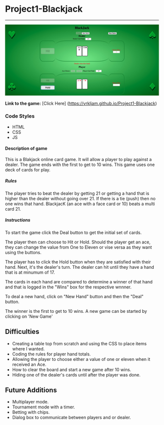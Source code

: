 # Project1-Blackjack
---------
![screenshot of the game](/images/ScreenShot-blackjack-game.jpg)

**Link to the game:** [Click Here] (https://vrkljam.github.io/Project1-Blackjack)

### Code Styles
- HTML
- CSS
- JS

#### Description of game
This is a Blakjack online card game. It will allow a player to play against a dealer. The game ends with the first to get to 10 wins. This game uses one deck of cards for play.

##### Rules
The player tries to beat the dealer by getting 21 or getting a hand that is higher than the dealer without going over 21. If there is a tie (push) then no one wins that hand.  BlackjacK (an ace with a face card or 10) beats a multi card 21.

##### Instructions
To start the game click the Deal button to get the initial set of cards.

The player then can choose to Hit or Hold.
    Should the player get an ace, they can change the value from One to Eleven or vise versa as they want using the buttons.

The player has to click the Hold button when they are satisfied with their hand.
Next, it's the dealer's turn. The dealer can hit until they have a hand that is at minumum of 17.

The cards in each hand are compared to determine a winner of that hand and that is logged in the "Wins" box for the respective wnnner.

To deal a new hand, click on "New Hand" button and then the "Deal" button.

The winner is the first to get to 10 wins.
A new game can be started by clicking on 'New Game'

## Difficulties
- Creating a table top from scratch and using the CSS to place items where I wanted.
- Coding the rules for player hand totals.
- Allowing the player to choose either a value of one or eleven when it received an Ace.
- How to clear the board and start a new game after 10 wins.
- Hiding one of the dealer's cards until after the player was done.

## Future Additions
- Multiplayer mode.
- Tournament mode with a timer.
- Betting with chips.
- Dialog box to communicate between players and or dealer.

